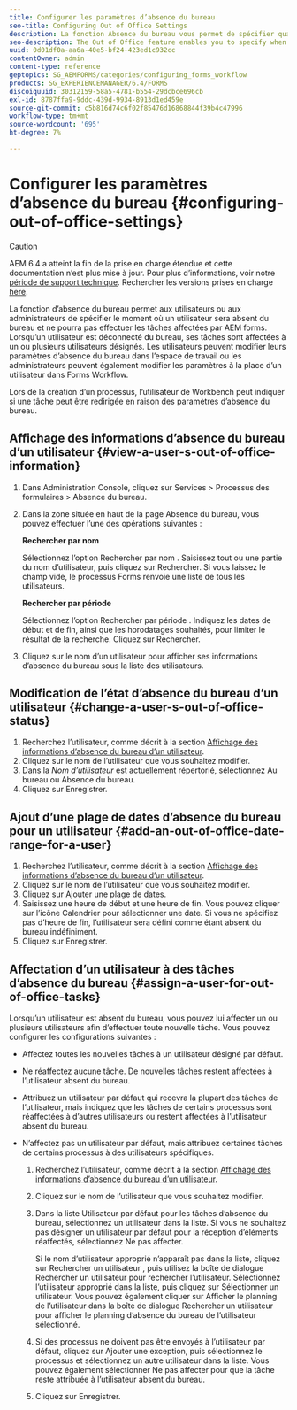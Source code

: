 ```yaml
---
title: Configurer les paramètres d’absence du bureau
seo-title: Configuring Out of Office Settings
description: La fonction Absence du bureau vous permet de spécifier quand un utilisateur sera absent du bureau et ne pourra pas effectuer les tâches assignées par AEM forms.
seo-description: The Out of Office feature enables you to specify when a user will be out of the office and unable to complete tasks assigned by AEM forms.
uuid: 0d01df0a-aa6a-40e5-bf24-423ed1c932cc
contentOwner: admin
content-type: reference
geptopics: SG_AEMFORMS/categories/configuring_forms_workflow
products: SG_EXPERIENCEMANAGER/6.4/FORMS
discoiquuid: 30312159-58a5-4781-b554-29dcbce696cb
exl-id: 8787ffa9-9ddc-439d-9934-8913d1ed459e
source-git-commit: c5b816d74c6f02f85476d16868844f39b4c47996
workflow-type: tm+mt
source-wordcount: '695'
ht-degree: 7%

---
```


# Configurer les paramètres d’absence du bureau {#configuring-out-of-office-settings}

>[!CAUTION]
>
>AEM 6.4 a atteint la fin de la prise en charge étendue et cette documentation n’est plus mise à jour. Pour plus d’informations, voir notre [période de support technique](https://helpx.adobe.com/fr/support/programs/eol-matrix.html). Rechercher les versions prises en charge [here](https://experienceleague.adobe.com/docs/?lang=fr).

La fonction d’absence du bureau permet aux utilisateurs ou aux administrateurs de spécifier le moment où un utilisateur sera absent du bureau et ne pourra pas effectuer les tâches affectées par AEM forms. Lorsqu’un utilisateur est déconnecté du bureau, ses tâches sont affectées à un ou plusieurs utilisateurs désignés. Les utilisateurs peuvent modifier leurs paramètres d’absence du bureau dans l’espace de travail ou les administrateurs peuvent également modifier les paramètres à la place d’un utilisateur dans Forms Workflow.

Lors de la création d’un processus, l’utilisateur de Workbench peut indiquer si une tâche peut être redirigée en raison des paramètres d’absence du bureau.

## Affichage des informations d’absence du bureau d’un utilisateur {#view-a-user-s-out-of-office-information}

1. Dans Administration Console, cliquez sur Services > Processus des formulaires > Absence du bureau.
1. Dans la zone située en haut de la page Absence du bureau, vous pouvez effectuer l’une des opérations suivantes :

   **Rechercher par nom**

   Sélectionnez l’option Rechercher par nom . Saisissez tout ou une partie du nom d’utilisateur, puis cliquez sur Rechercher. Si vous laissez le champ vide, le processus Forms renvoie une liste de tous les utilisateurs.

   **Rechercher par période**

   Sélectionnez l’option Rechercher par période . Indiquez les dates de début et de fin, ainsi que les horodatages souhaités, pour limiter le résultat de la recherche. Cliquez sur Rechercher.

1. Cliquez sur le nom d’un utilisateur pour afficher ses informations d’absence du bureau sous la liste des utilisateurs.

## Modification de l’état d’absence du bureau d’un utilisateur {#change-a-user-s-out-of-office-status}

1. Recherchez l’utilisateur, comme décrit à la section [Affichage des informations d’absence du bureau d’un utilisateur](configuring-out-office-settings.md#view-a-user-s-out-of-office-information).
1. Cliquez sur le nom de l’utilisateur que vous souhaitez modifier.
1. Dans la *Nom d’utilisateur* est actuellement répertorié, sélectionnez Au bureau ou Absence du bureau.
1. Cliquez sur Enregistrer.

## Ajout d’une plage de dates d’absence du bureau pour un utilisateur {#add-an-out-of-office-date-range-for-a-user}

1. Recherchez l’utilisateur, comme décrit à la section [Affichage des informations d’absence du bureau d’un utilisateur](configuring-out-office-settings.md#view-a-user-s-out-of-office-information).
1. Cliquez sur le nom de l’utilisateur que vous souhaitez modifier.
1. Cliquez sur Ajouter une plage de dates.
1. Saisissez une heure de début et une heure de fin. Vous pouvez cliquer sur l’icône Calendrier pour sélectionner une date. Si vous ne spécifiez pas d’heure de fin, l’utilisateur sera défini comme étant absent du bureau indéfiniment.
1. Cliquez sur Enregistrer.

## Affectation d’un utilisateur à des tâches d’absence du bureau {#assign-a-user-for-out-of-office-tasks}

Lorsqu’un utilisateur est absent du bureau, vous pouvez lui affecter un ou plusieurs utilisateurs afin d’effectuer toute nouvelle tâche. Vous pouvez configurer les configurations suivantes :

* Affectez toutes les nouvelles tâches à un utilisateur désigné par défaut.
* Ne réaffectez aucune tâche. De nouvelles tâches restent affectées à l’utilisateur absent du bureau.
* Attribuez un utilisateur par défaut qui recevra la plupart des tâches de l’utilisateur, mais indiquez que les tâches de certains processus sont réaffectées à d’autres utilisateurs ou restent affectées à l’utilisateur absent du bureau.
* N’affectez pas un utilisateur par défaut, mais attribuez certaines tâches de certains processus à des utilisateurs spécifiques.

   1. Recherchez l’utilisateur, comme décrit à la section [Affichage des informations d’absence du bureau d’un utilisateur](configuring-out-office-settings.md#view-a-user-s-out-of-office-information).
   1. Cliquez sur le nom de l’utilisateur que vous souhaitez modifier.
   1. Dans la liste Utilisateur par défaut pour les tâches d’absence du bureau, sélectionnez un utilisateur dans la liste. Si vous ne souhaitez pas désigner un utilisateur par défaut pour la réception d’éléments réaffectés, sélectionnez Ne pas affecter.

      Si le nom d’utilisateur approprié n’apparaît pas dans la liste, cliquez sur Rechercher un utilisateur , puis utilisez la boîte de dialogue Rechercher un utilisateur pour rechercher l’utilisateur. Sélectionnez l’utilisateur approprié dans la liste, puis cliquez sur Sélectionner un utilisateur. Vous pouvez également cliquer sur Afficher le planning de l’utilisateur dans la boîte de dialogue Rechercher un utilisateur pour afficher le planning d’absence du bureau de l’utilisateur sélectionné.

   1. Si des processus ne doivent pas être envoyés à l’utilisateur par défaut, cliquez sur Ajouter une exception, puis sélectionnez le processus et sélectionnez un autre utilisateur dans la liste. Vous pouvez également sélectionner Ne pas affecter pour que la tâche reste attribuée à l’utilisateur absent du bureau.
   1. Cliquez sur Enregistrer.
